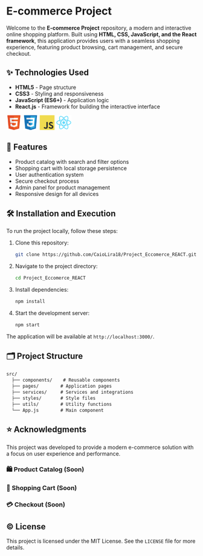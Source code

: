 # E-commerce Project
Welcome to the **E-commerce Project** repository, a modern and interactive online shopping platform. Built using **HTML, CSS, JavaScript, and the React framework**, this application provides users with a seamless shopping experience, featuring product browsing, cart management, and secure checkout.

## ✨ Technologies Used
- **HTML5** - Page structure
- **CSS3** - Styling and responsiveness
- **JavaScript (ES6+)** - Application logic
- **React.js** - Framework for building the interactive interface

<img src="https://raw.githubusercontent.com/devicons/devicon/master/icons/html5/html5-original.svg" alt="HTML5" width="40" height="40"/> <img src="https://raw.githubusercontent.com/devicons/devicon/master/icons/css3/css3-original.svg" alt="CSS3" width="40" height="40"/> <img src="https://raw.githubusercontent.com/devicons/devicon/master/icons/javascript/javascript-original.svg" alt="JavaScript" width="40" height="40"/> <img src="https://raw.githubusercontent.com/devicons/devicon/master/icons/react/react-original.svg" alt="React" width="40" height="40"/>

## 🔧 Features
- Product catalog with search and filter options
- Shopping cart with local storage persistence
- User authentication system
- Secure checkout process
- Admin panel for product management
- Responsive design for all devices

## 🛠 Installation and Execution
To run the project locally, follow these steps:

1. Clone this repository:
   ```sh
   git clone https://github.com/CaioLira18/Project_Eccomerce_REACT.git
   ```
2. Navigate to the project directory:
   ```sh
   cd Project_Eccomerce_REACT
   ```
3. Install dependencies:
   ```sh
   npm install
   ```
4. Start the development server:
   ```sh
   npm start
   ```
The application will be available at `http://localhost:3000/`.

## 🗂️ Project Structure
```
src/
  ├── components/    # Reusable components
  ├── pages/        # Application pages
  ├── services/     # Services and integrations
  ├── styles/       # Style files
  ├── utils/        # Utility functions
  └── App.js        # Main component
```

## ⭐ Acknowledgments
This project was developed to provide a modern e-commerce solution with a focus on user experience and performance.

### 🛍️ Product Catalog  (Soon)

### 🛒 Shopping Cart  (Soon)

### 💳 Checkout  (Soon)

## © License
This project is licensed under the MIT License. See the `LICENSE` file for more details.




